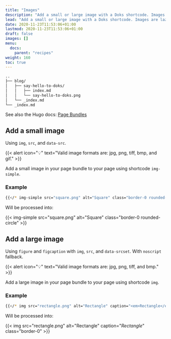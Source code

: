 ```yaml
---
title: "Images"
description: "Add a small or large image with a Doks shortcode. Images are lazyloaded, blurred up, and responsive."
lead: "Add a small or large image with a Doks shortcode. Images are lazyloaded, blurred up, and responsive."
date: 2020-11-23T11:53:06+01:00
lastmod: 2020-11-23T11:53:06+01:00
draft: false
images: []
menu: 
  docs:
    parent: "recipes"
weight: 160
toc: true
---
```


```bash
..
├── blog/
│   ├── say-hello-to-doks/
│   │   ├── index.md
│   │   └── say-hello-to-doks.png
│   └── _index.md
└── _index.md
```

See also the Hugo docs: [Page Bundles](https://gohugo.io/content-management/page-bundles/)

## Add a small image

Using `img`, `src`, and `data-src`.

{{< alert icon="💡" text="Valid image formats are: jpg, png, tiff, bmp, and gif." >}}

Add a small image in your page bundle to your page using shortcode `img-simple`.

### Example

```bash
{{</* img-simple src="square.png" alt="Square" class="border-0 rounded-circle" */>}}
```

Will be processed into:

{{< img-simple src="square.png" alt="Square" class="border-0 rounded-circle" >}}

## Add a large image

Using `figure` and `figcaption` with `img`, `src`, and `data-srcset`. With `noscript` fallback.

{{< alert icon="💡" text="Valid image formats are: jpg, png, tiff, and bmp." >}}

Add a large image in your page bundle to your page using shortcode `img`.

### Example

```bash
{{</* img src="rectangle.png" alt="Rectangle" caption="<em>Rectangle</em>" class="border-0" */>}}
```

Will be processed into:

{{< img src="rectangle.png" alt="Rectangle" caption="<em>Rectangle</em>" class="border-0" >}}
